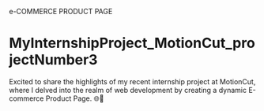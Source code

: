 e-COMMERCE PRODUCT PAGE
# MyInternshipProject_MotionCut_projectNumber3
Excited to share the highlights of my recent internship project at MotionCut, where I delved into the realm of web development by creating a dynamic E-commerce Product Page. 🌐💼
